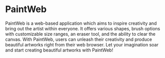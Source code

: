 # PaintWeb
PaintWeb is a web-based application which aims to inspire creativity and bring out the artist within everyone.
It offers various shapes, brush options with customizable size ranges, an eraser tool, and the ability to clear the canvas. With PaintWeb, users can unleash their creativity and produce beautiful artworks right from their web browser. Let your imagination soar and start creating beautiful artworks with PaintWeb!



